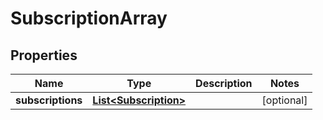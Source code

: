 
# SubscriptionArray

## Properties
Name | Type | Description | Notes
------------ | ------------- | ------------- | -------------
**subscriptions** | [**List&lt;Subscription&gt;**](Subscription.md) |  |  [optional]



